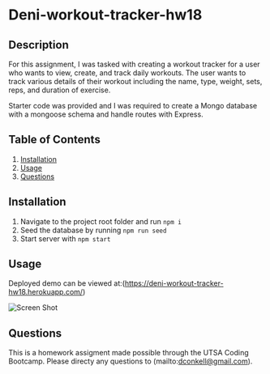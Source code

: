 # Deni-workout-tracker-hw18

## Description

For this assignment, I was tasked with creating a workout tracker for a user who wants to view, create, and track daily workouts. The user wants to track various details of their workout including the name, type, weight, sets, reps, and duration of exercise. 

Starter code was provided and I was required to create a Mongo database with a mongoose schema and handle routes with Express.

## Table of Contents
1. [Installation](#installation)
2. [Usage](#usage)
3. [Questions](#questions)


## Installation

1. Navigate to the project root folder and run `npm i`
2. Seed the database by running `npm run seed`
3. Start server with `npm start`

## Usage

Deployed demo can be viewed at:(https://deni-workout-tracker-hw18.herokuapp.com/)

![Screen Shot](https://user-images.githubusercontent.com/84485576/144547206-5e6a06cf-cb8a-4160-93e8-5dfcfdebdde9.png)


## Questions

This is a homework assigment made possible through the UTSA Coding Bootcamp. Please directy any questions to (mailto:dconkell@gmail.com).

